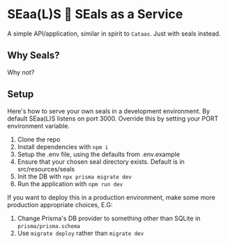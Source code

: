 # SEaa(L)S 🦭 SEals as a Service

A simple API/application, similar in spirit to `Cataas`. Just with seals instead.

## Why Seals?

Why not?

## Setup

Here's how to serve your own seals in a development environment. By default SEaa(L)S listens on port 3000. Override this
by setting your PORT environment variable.

1. Clone the repo
2. Install dependencies with `npm i`
3. Setup the .env file, using the defaults from .env.example
4. Ensure that your chosen seal directory exists. Default is in src/resources/seals
5. Init the DB with `npx prisma migrate dev`
6. Run the application with `npm run dev`

If you want to deploy this in a production environment, make some more production appropriate choices, E.G:

1. Change Prisma's DB provider to something other than SQLite in `prisma/prisma.schema`
2. Use `migrate deploy` rather than `migrate dev`
